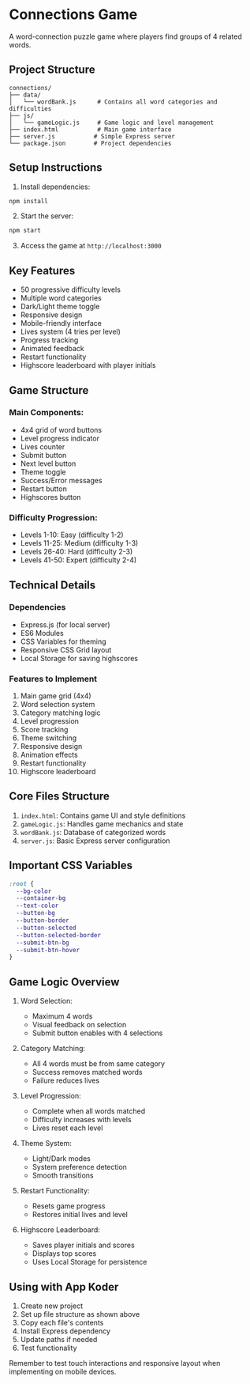# Connections Game

A word-connection puzzle game where players find groups of 4 related words.

## Project Structure

```
connections/
├── data/
│   └── wordBank.js      # Contains all word categories and difficulties
├── js/
│   └── gameLogic.js     # Game logic and level management
├── index.html           # Main game interface
├── server.js           # Simple Express server
└── package.json        # Project dependencies
```

## Setup Instructions

1. Install dependencies:
```bash
npm install
```

2. Start the server:
```bash
npm start
```

3. Access the game at `http://localhost:3000`

## Key Features

- 50 progressive difficulty levels
- Multiple word categories
- Dark/Light theme toggle
- Responsive design
- Mobile-friendly interface
- Lives system (4 tries per level)
- Progress tracking
- Animated feedback
- Restart functionality
- Highscore leaderboard with player initials

## Game Structure

### Main Components:
- 4x4 grid of word buttons
- Level progress indicator
- Lives counter
- Submit button
- Next level button
- Theme toggle
- Success/Error messages
- Restart button
- Highscores button

### Difficulty Progression:
- Levels 1-10: Easy (difficulty 1-2)
- Levels 11-25: Medium (difficulty 1-3)
- Levels 26-40: Hard (difficulty 2-3)
- Levels 41-50: Expert (difficulty 2-4)

## Technical Details

### Dependencies
- Express.js (for local server)
- ES6 Modules
- CSS Variables for theming
- Responsive CSS Grid layout
- Local Storage for saving highscores

### Features to Implement
1. Main game grid (4x4)
2. Word selection system
3. Category matching logic
4. Level progression
5. Score tracking
6. Theme switching
7. Responsive design
8. Animation effects
9. Restart functionality
10. Highscore leaderboard

## Core Files Structure

1. `index.html`: Contains game UI and style definitions
2. `gameLogic.js`: Handles game mechanics and state
3. `wordBank.js`: Database of categorized words
4. `server.js`: Basic Express server configuration

## Important CSS Variables

```css
:root {
  --bg-color
  --container-bg
  --text-color
  --button-bg
  --button-border
  --button-selected
  --button-selected-border
  --submit-btn-bg
  --submit-btn-hover
}
```

## Game Logic Overview

1. Word Selection:
   - Maximum 4 words
   - Visual feedback on selection
   - Submit button enables with 4 selections

2. Category Matching:
   - All 4 words must be from same category
   - Success removes matched words
   - Failure reduces lives

3. Level Progression:
   - Complete when all words matched
   - Difficulty increases with levels
   - Lives reset each level

4. Theme System:
   - Light/Dark modes
   - System preference detection
   - Smooth transitions

5. Restart Functionality:
   - Resets game progress
   - Restores initial lives and level

6. Highscore Leaderboard:
   - Saves player initials and scores
   - Displays top scores
   - Uses Local Storage for persistence

## Using with App Koder

1. Create new project
2. Set up file structure as shown above
3. Copy each file's contents
4. Install Express dependency
5. Update paths if needed
6. Test functionality

Remember to test touch interactions and responsive layout when implementing on mobile devices.
